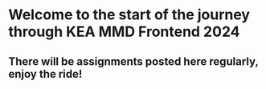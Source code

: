 # Welcome to the start of the journey through KEA MMD Frontend 2024
## There will be assignments posted here regularly, enjoy the ride!
